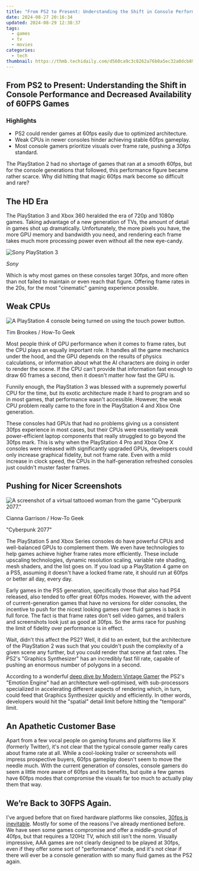 ```yaml
---
title: "From PS2 to Present: Understanding the Shift in Console Performance and Decreased Availability of 60FPS Games"
date: 2024-08-27 20:16:34
updated: 2024-08-29 12:38:37
tags:
  - games
  - tv
  - movies
categories:
  - tech
thumbnail: https://thmb.techidaily.com/d560ca9c3c8262a76b0a5ec32a0dcb8921bf59ea8dc0a109a4155207c8bbc9f8.jpg
---
```


## From PS2 to Present: Understanding the Shift in Console Performance and Decreased Availability of 60FPS Games

### Highlights

* PS2 could render games at 60fps easily due to optimized architecture.
* Weak CPUs in newer consoles hinder achieving stable 60fps gameplay.
* Most console gamers prioritize visuals over frame rate, pushing a 30fps standard.

 The PlayStation 2 had no shortage of games that ran at a smooth 60fps, but for the console generations that followed, this performance figure became rather scarce. Why did hitting that magic 60fps mark become so difficult and rare?

##  The HD Era

 The PlayStation 3 and Xbox 360 heralded the era of 720p and 1080p games. Taking advantage of a new generation of TVs, the amount of detail in games shot up dramatically. Unfortunately, the more pixels you have, the more GPU memory and bandwidth you need, and rendering each frame takes much more processing power even without all the new eye-candy.

![Sony PlayStation 3](https://static1.howtogeekimages.com/wordpress/wp-content/uploads/2023/03/Sony-PlayStation-3-large.jpg) 

_Sony_

 Which is why most games on these consoles target 30fps, and more often than not failed to maintain or even reach that figure. Offering frame rates in the 20s, for the most "cinematic" gaming experience possible.

##  Weak CPUs

![A PlayStation 4 console being turned on using the touch power button.](https://static1.howtogeekimages.com/wordpress/wp-content/uploads/2024/03/ps4_touch.jpg) 

Tim Brookes / How-To Geek

 Most people think of GPU performance when it comes to frame rates, but the CPU plays an equally important role. It handles all the game mechanics under the hood, and the GPU depends on the results of physics calculations, or information about what the AI characters are doing in order to render the scene. If the CPU can't provide that information fast enough to draw 60 frames a second, then it doesn't matter how fast the GPU is.

 Funnily enough, the PlayStation 3 was blessed with a supremely powerful CPU for the time, but its exotic architecture made it hard to program and so in most games, that performance wasn't accessible. However, the weak CPU problem really came to the fore in the PlayStation 4 and Xbox One generation.

 These consoles had GPUs that had no problems giving us a consistent 30fps experience in most cases, but their CPUs were essentially weak power-efficient laptop components that really struggled to go beyond the 30fps mark. This is why when the PlayStation 4 Pro and Xbox One X consoles were released with significantly upgraded GPUs, developers could only increase graphical fidelity, but not frame rate. Even with a mild increase in clock speed, the CPUs in the half-generation refreshed consoles just couldn't muster faster frames.

##  Pushing for Nicer Screenshots

![A screenshot of a virtual tattooed woman from the game "Cyberpunk 2077."](https://static1.howtogeekimages.com/wordpress/wp-content/uploads/2023/11/screenshot-2023-11-06-201542.png) 

Cianna Garrison / How-To Geek

"Cyberpunk 2077"

 The PlayStation 5 and Xbox Series consoles do have powerful CPUs and well-balanced GPUs to complement them. We even have technologies to help games achieve higher frame rates more efficiently. These include upscaling technologies, dynamic resolution scaling, variable rate shading, mesh shaders, and the list goes on. If you load up a PlayStation 4 game on a PS5, assuming it doesn't have a locked frame rate, it should run at 60fps or better all day, every day.

 Early games in the PS5 generation, specifically those that also had PS4 released, also tended to offer great 60fps modes. However, with the advent of current-generation games that have no versions for older consoles, the incentive to push for the nicest looking games over fluid games is back in full force. The fact is that frame rates don't sell video games, and trailers and screenshots look just as good at 30fps. So the arms race for pushing the limit of fidelity over performance is in effect.

 Wait, didn't this affect the PS2? Well, it did to an extent, but the architecture of the PlayStation 2 was such that you couldn't push the complexity of a given scene any further, but you could render that scene at fast rates. The PS2's "Graphics Synthesizer" has an incredibly fast fill rate, capable of pushing an enormous number of polygons in a second. 

 According to a wonderful [deep dive by Modern Vintage Gamer](https://www.youtube.com/watch?v=%5FPiiXM51oBo) the PS2's "Emotion Engine" had an architecture well-optimised, with sub-processors specialized in accelerating different aspects of rendering which, in turn, could feed that Graphics Synthesizer quickly and efficiently. In other words, developers would hit the "spatial" detail limit before hitting the "temporal" limit. 

##  An Apathetic Customer Base

 Apart from a few vocal people on gaming forums and platforms like X (formerly Twitter), it's not clear that the typical console gamer really cares about frame rate at all. While a cool-looking trailer or screenshots will impress prospective buyers, 60fps gameplay doesn't seem to move the needle much. With the current generation of consoles, console gamers do seem a little more aware of 60fps and its benefits, but quite a few games have 60fps modes that compromise the visuals far too much to actually play them that way.

##  We’re Back to 30FPS Again.

 I've argued before that on fixed hardware platforms like consoles, [30fps is inevitable](https://android-unlock.techidaily.com/in-2024-unlock-samsung-galaxy-a14-4g-phone-password-without-factory-reset-full-guide-here-by-drfone-android/). Mostly for some of the reasons I've already mentioned before. We have seen some games compromise and offer a middle-ground of 40fps, but that requires a 120Hz TV, which still isn't the norm. Visually impressive, AAA games are not clearly designed to be played at 30fps, even if they offer some sort of "performance" mode, and it's not clear if there will ever be a console generation with so many fluid games as the PS2 again.

<ins class="adsbygoogle"
     style="display:block"
     data-ad-format="autorelaxed"
     data-ad-client="ca-pub-7571918770474297"
     data-ad-slot="1223367746"></ins>



<ins class="adsbygoogle"
     style="display:block"
     data-ad-client="ca-pub-7571918770474297"
     data-ad-slot="8358498916"
     data-ad-format="auto"
     data-full-width-responsive="true"></ins>
